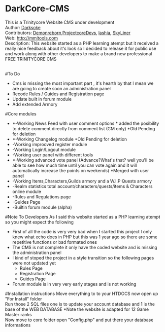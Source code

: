 # DarkCore-CMS
This is a Trinitycore Website CMS under development<br>
Author: <a href="https://github.com/darksoke">Darksoke</a><br>
Contributors: <a href="https://github.com/demonreborn">Demonreborn<a>,<a href="https://github.com/ProjectcoreDevs">ProjectcoreDevs<a>, <a href="https://github.com/lashia">lashia</a>, <a href="https://github.com/alexandre433">SkyLiner</a><br>
Web: http://mmltools.com<br>
Description: This website started as a PHP learning atempt but it received a really nice feedback about it's look so I decided to release it for public use and work along with other developers to make a brand new professional FREE TRINITYCORE CMS<br><br>

#To Do
<ul>
    <li>Cms is missing the most important part , it's hearth by that I mean we are going to create soon an administration panel</li>
    <li>Recode Rules / Guides and Registration page</li>
    <li>Update built in forum module</li>
    <li>Add extended Armory</li>
</ul>

#Core modules
<ul>
    <li>*-Working News Feed with user comment options * added the posibility to delete comment directly from comment list (GM only)           *Old Pending for deletion</li>
    <li>*-Working Changelog module *Old Pending for deletion</li>
    <li>-Working improoved register module</li>
    <li>-Working Login/Logout module</li>
    <li>-Working user panel with different tools</li>
    <li>*-Working advanced vote panel (Advance?What's that? well you'll be able to see how much time until you can vote again and it          will automatically increase the points on weekends) *Merged with user panel</li>
    <li>-Working Items,Characters,Guilds armory and a W.I.P Quests armory</li>
    <li>-Realm statistics total account/characters/quests/items & Characters online module</li>
    <li>-Rules and Regulations page</li>
    <li>-Guides Page</li>
    <li>-Builtin forum module (alpha)</li>
</ul>

#Note To Developers
As I said this website started as a PHP learning atempt so you might expect the following<br>
<ul>
    <li>First of all the code is very very bad when I started this project I only knew what echo does in PHP but this was 1 year ago so there are some repetitive functions or bad formated ones</li>
    <li>The CMS is not complete it only have the coded website and is missing the administration panel</li>
    <li>I kind of stoped the project in a style transition so the following pages were not updated yet
        <ul>
            <li>Rules Page</li>
            <li>Registration Page</li>
            <li>Guides Page</li>
        </ul>
    </li>
    <li>Forum module is in very very early stages and is not working</li>
</ul>

#Installation instructions
Move everything to to your HTDOCS now open up "For Install" folder<br>
Run those 2 SQL files one is to update your account database and 1 is the base of the WEB DATABASE *Note the website is adapted for 12 Game Master ranks<br>
Now move to core folder open "Config.php" and put there your database informations
